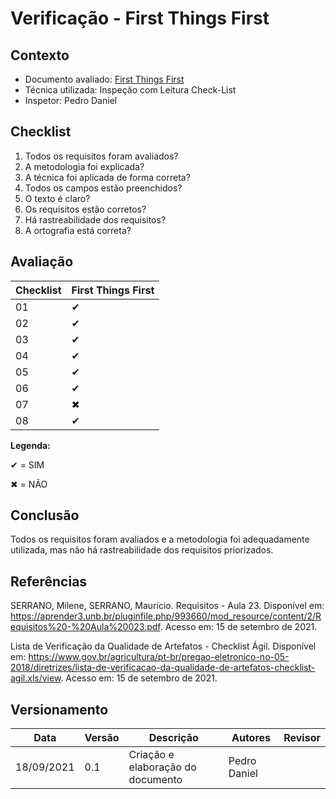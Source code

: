 # Verificação - First Things First

## Contexto
* Documento avaliado: <a href="https://requisitos-de-software.github.io/2021.1-MetroDF/Priorizacao/ftf/">First Things First</a>
* Técnica utilizada: Inspeção com Leitura Check-List
* Inspetor: Pedro Daniel

## Checklist

01. Todos os requisitos foram avaliados?
02. A metodologia foi explicada?
03. A técnica foi aplicada de forma correta?
04. Todos os campos estão preenchidos?
05. O texto é claro?
06. Os requisitos estão corretos?
07. Há rastreabilidade dos requisitos?
08. A ortografia está correta?


## Avaliação

|  Checklist |  First Things First | 
| ---------- | ------  | 
|     01     |   ✔     |
|     02     |   ✔     |
|     03     |   ✔     |
|     04     |   ✔     |
|     05     |   ✔     |
|     06     |   ✔     |
|     07     |   ✖     |
|     08     |   ✔     |

**Legenda:**

✔ = SIM 

✖ = NÃO

## Conclusão
Todos os requisitos foram avaliados e a metodologia foi adequadamente utilizada, mas não há rastreabilidade dos requisitos priorizados.

## Referências

SERRANO, Milene, SERRANO, Maurício. Requisitos - Aula 23. Disponível em: <https://aprender3.unb.br/pluginfile.php/993660/mod_resource/content/2/Requisitos%20-%20Aula%20023.pdf>. Acesso em: 15 de setembro de 2021.

Lista de Verificação da Qualidade de Artefatos - Checklist Ágil. Disponível em: <https://www.gov.br/agricultura/pt-br/pregao-eletronico-no-05-2018/diretrizes/lista-de-verificacao-da-qualidade-de-artefatos-checklist-agil.xls/view>.  Acesso em: 15 de setembro de 2021.

## Versionamento

| Data       | Versão | Descrição                                       | Autores          | Revisor          |
| ---------- | ------ | ---------------------------------------------   | ---------------- | ---------------- |
| 18/09/2021 |  0.1   | Criação e elaboração do documento              | Pedro Daniel  |                  |
